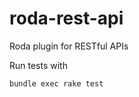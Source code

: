 roda-rest-api
=============

Roda plugin for RESTful APIs

Run tests with

    bundle exec rake test